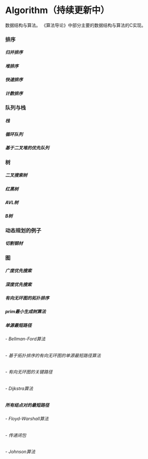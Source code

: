 ﻿# Algorithm（持续更新中）
数据结构与算法。
《算法导论》中部分主要的数据结构与算法的C实现。

### 排序
##### 归并排序
##### 堆排序
##### 快速排序
##### 计数排序

### 队列与栈
##### 栈
##### 循环队列
##### 基于二叉堆的优先队列

### 树
##### 二叉搜索树
##### 红黑树
##### AVL树
##### B树

### 动态规划的例子
##### 切割钢材

### 图
##### 广度优先搜索
##### 深度优先搜索
##### 有向无环图的拓扑排序
##### prim最小生成树算法
##### 单源最短路径
###### - Bellman-Ford算法
###### - 基于拓扑排序的有向无环图的单源最短路径算法
###### - 有向无环图的关键路径
###### - Dijkstra算法
##### 所有结点对的最短路径
###### - Floyd-Warshall算法
###### - 传递闭包
###### - Johnson算法

